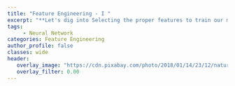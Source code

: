 ```yaml
---
title: "Feature Engineering - I "
excerpt: "**Let's dig into Selecting the proper features to train our models with a little bit of Statistics ( i> Variance-based methods, ii> Correlation-based, iii> ANNOVA test, iv> Chi-square test).**"
tags:
     - Neural Network
categories: Feature Engineering
author_profile: false
classes: wide
header: 
   overlay_image: "https://cdn.pixabay.com/photo/2018/01/14/23/12/nature-3082832_960_720.jpg"
   overlay_filter: 0.00
---
```

